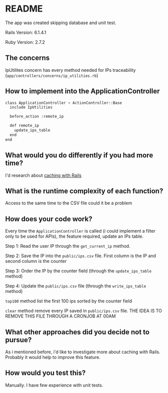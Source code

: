 # README

The app was created skipping database and unit test.

Rails Version: 6.1.4.1

Ruby Version: 2.7.2

## The concerns

IpUtilites concern has every method needed for IPs traceability (`app/controllers/concerns/ip_utilities.rb`)


## How to implement into the ApplicationController


```bash
class ApplicationController < ActionController::Base
  include IpUtilities

  before_action :remote_ip

  def remote_ip
    update_ips_table
  end
end

```

## What would you do differently if you had more time?
I'd research about [caching with Rails](https://guides.rubyonrails.org/caching_with_rails.html)
## What is the runtime complexity of each function?
Access to the same time to the CSV file could it be a problem
## How does your code work?
Every time the `ApplicationController` is called (i could implement a filter only to be used for APIs), the feature required, update an IPs table.

Step 1: Read the user IP through the `get_current_ip` method.

Step 2: Save the IP into the `public/ips.csv` file. First column is the IP and second column is the counter

Step 3: Order the IP by the counter field (through the `update_ips_table` method)

Step 4: Update the `public/ips.csv` file (through the `write_ips_table` method)

`top100` method list the first 100 ips sorted by the counter field

`clear` method remove every IP saved in `public/ips.csv` file. THE IDEA IS TO REMOVE THIS FILE THROUGH A CRONJOB AT 00AM

## What other approaches did you decide not to pursue?
As i mentioned before, i'd like to investigate more about caching with Rails. Probably it would help to improve this feature.

## How would you test this?
Manually. I have few experience with unit tests.